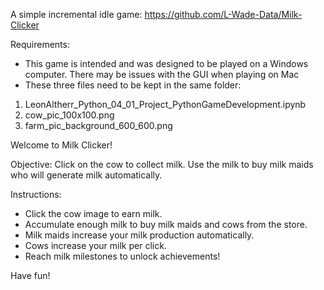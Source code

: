 A simple incremental idle game: https://github.com/L-Wade-Data/Milk-Clicker

Requirements: 
- This game is intended and was designed to be played on a Windows computer. There may be issues with the GUI when playing on Mac
- These three files need to be kept in the same folder:
1. LeonAltherr_Python_04_01_Project_PythonGameDevelopment.ipynb
2. cow_pic_100x100.png
3. farm_pic_background_600_600.png

Welcome to Milk Clicker!

Objective: Click on the cow to collect milk. Use the milk to buy milk maids who will generate milk automatically.

Instructions:
- Click the cow image to earn milk.
- Accumulate enough milk to buy milk maids and cows from the store.
- Milk maids increase your milk production automatically.
- Cows increase your milk per click.
- Reach milk milestones to unlock achievements!

Have fun!
